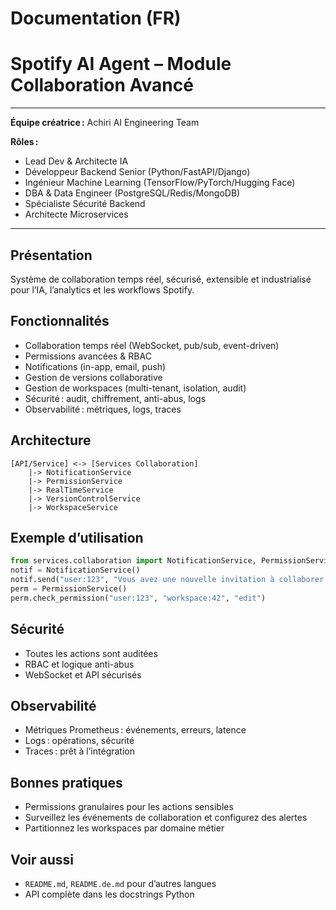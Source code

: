 # Documentation (FR)

# Spotify AI Agent – Module Collaboration Avancé

---
**Équipe créatrice :** Achiri AI Engineering Team

**Rôles :**
- Lead Dev & Architecte IA
- Développeur Backend Senior (Python/FastAPI/Django)
- Ingénieur Machine Learning (TensorFlow/PyTorch/Hugging Face)
- DBA & Data Engineer (PostgreSQL/Redis/MongoDB)
- Spécialiste Sécurité Backend
- Architecte Microservices
---

## Présentation
Système de collaboration temps réel, sécurisé, extensible et industrialisé pour l’IA, l’analytics et les workflows Spotify.

## Fonctionnalités
- Collaboration temps réel (WebSocket, pub/sub, event-driven)
- Permissions avancées & RBAC
- Notifications (in-app, email, push)
- Gestion de versions collaborative
- Gestion de workspaces (multi-tenant, isolation, audit)
- Sécurité : audit, chiffrement, anti-abus, logs
- Observabilité : métriques, logs, traces

## Architecture
```
[API/Service] <-> [Services Collaboration]
    |-> NotificationService
    |-> PermissionService
    |-> RealTimeService
    |-> VersionControlService
    |-> WorkspaceService
```

## Exemple d’utilisation
```python
from services.collaboration import NotificationService, PermissionService, RealTimeService, VersionControlService, WorkspaceService
notif = NotificationService()
notif.send("user:123", "Vous avez une nouvelle invitation à collaborer !")
perm = PermissionService()
perm.check_permission("user:123", "workspace:42", "edit")
```

## Sécurité
- Toutes les actions sont auditées
- RBAC et logique anti-abus
- WebSocket et API sécurisés

## Observabilité
- Métriques Prometheus : événements, erreurs, latence
- Logs : opérations, sécurité
- Traces : prêt à l’intégration

## Bonnes pratiques
- Permissions granulaires pour les actions sensibles
- Surveillez les événements de collaboration et configurez des alertes
- Partitionnez les workspaces par domaine métier

## Voir aussi
- `README.md`, `README.de.md` pour d’autres langues
- API complète dans les docstrings Python

